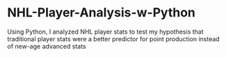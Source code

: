 # NHL-Player-Analysis-w-Python
Using  Python, I analyzed NHL player stats to test my hypothesis that traditional player stats were a better predictor for point production instead of new-age advanced stats  
